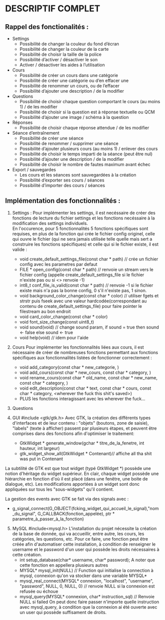 # DESCRIPTIF COMPLET

## Rappel des fonctionalités :

  * Settings
    * Possibilité de changer la couleur du fond d’écran  
    * Possibilité de changer la couleur de la carte  
    * Possibilité de choisir la taille de la police  
    * Possibilité d’activer / désactiver le son  
    * Activer / désactiver les aides à l’utilisation  
  * Cours
    * Possibilité de créer un cours dans une catégorie  
    * Possibilité de créer une catégorie ou d’en effacer une  
    * Possibilité de renommer un cours, ou de l’effacer  
    * Possibilité d’ajouter une description / de la modifier  
  * Questions
    * Possibilité de choisir chaque question comportant le cours (au moins 1) / de les modifier  
    * Possibilité de choisir si la question est à réponse textuelle ou QCM  
    * Possibilité d’ajouter une image / schéma à la question  
  * Réponses
    * Possibilité de choisir chaque réponse attendue / de les modifier  
  * Séance d’entraînement
    * Possibilité de créer une séance  
    * Possibilité de renommer / supprimer une séance  
    * Possibilité d’ajouter plusieurs cours (au moins 1) / enlever des cours  
    * Possibilité de choisir le temps imparti de la séance (peut être nul)  
    * Possibilité d’ajouter une description / de la modifier  
    * Possibilité de choisir le nombre de fautes maximum avant échec  
  * Export / sauvegardes
    * Les cours et les séances sont sauvegardées à la création  
    * Possibilité d’exporter ses cours / séances  
    * Possibilité d’importer des cours / séances  


## Implémentation des fonctionnalités :

1. Settings :
   Pour implémenter les settings, il est necéssaire de créer des fonctions de lecture du fichier settings et les fonctions necéssaire à la modification des settings individuels.  
   En l'occurence, pour 5 fonctionnalités 5 fonctions spécifiques sont requises, en plus de la fonction qui crée le fichier config originel, celle qui ouvre le fichier (qui ne sera jamais utilisée telle quelle mais sert a construire les fonctions spécifiques) et celle qui si le fichier existe, il est valide :
   
   * void create_default_settings_file(const char * path) // crée un fichier config avec les parametres par defaut
   * FILE * open_config(const char * path) // renvoie un stream vers le fichier config (appelle create_default_settings_file si le fichier n'existe pas ou si <> renvoie -1)
   * int8_t conf_file_is_valid(const char * path) // renvoie -1 si le fichier existe mais n'a pas la bonne config, 0 s'il n'existe pas, 1 sinon.
   * void background_color_change(const char * color) // utiliser fgets et strstr puis fseek avec une valeur hardcodée(correspondant au contenu de create_default_settings_file) pour faire pointer le filestream au bon endroit
   * void card_color_change(const char * color)
   * void font_size_change(const uint8_t)
   * void sound(void) // change sound param, if sound = true then sound <- false else sound <- true
   * void help(void) // idem pour l'aide

2. Cours
   Pour implémenter les fonctionnalités liées aux cours, il est nécessaire de créer de nombreuses fonctions permettant aux fonctions spécifiques aux fonctionnalités listées de fonctionner correctement : 

   * void add_category(const char * new_categorie, <wherever the fuck this shit is saved>)
   * void add_cours(const char * new_cours, const char * category, <wherever the fuck this shit is saved>)
   * void rename_cours(const char * old_name, const char * new_name, const char * category, <wherever the fuck this shit is saved>)
   * void edit_description(const char * text, const char * cours, const char * category, <wherever the fuck this shit's saved>)
   * PLUS les fonctions interagissant avec les wherever the fuck...

3. Questions
  
4. GUI
  #include <gtk/gtk.h>
   Avec GTK, la création des différents types d'interfaces et de leur contenu : "objets" (boutons, zone de saisie), "labels" (texte à afficher) passent par plusieurs étapes, et peuvent être comprises dans des fonctions afin d'optimiser le traitement:
   * GtkWidget * generate_window(gchar * titre_de_la_fenetre, int hauteur, int largeur)
   * gtk_widget_show_all(GtkWidget * Contenant)// affiche all tha shit was put in Contenant

La subtilité de GTK est que tout widget (typé GtkWidget *) possède une notion d'héritage du widget supérieur. En clair, chaque widget possède une hiérarchie en fonction d'où il est placé (dans une fenêtre, une boite de dialogue, etc). Les modifications apportées à un widget sont donc appliquées sur tous les "sous-widgets" qu'il contient.

   La gestion des events avec GTK se fait via des signals avec :
   * g_signal_connect(G_OBJECT(fcking_widget_qui_accueil_le_signal),"nom_du_signal", G_CALLBACK(fonction_appelée), ptr * parametre_à_passer_à_la_fonction)

5. MySQL
  #include<mysql.h>
   L'installation du projet nécessite la création de la base de donnée, qui va accueillir, entre autre, les cours, les catégories, les questions, etc. Pour ce faire, une fonction peut être créée afin d'automatiser cette installation, à condition de renseigner le username et le password d'un user qui possède les droits nécessaires à cette création.
   * int setup_database(char* username, char* password);
  A noter que cette fonction en appellera plusieurs autres 
   * MYSQL* mysql_init(NULL) // Function qui initialise la connection à mysql, connexion qu'on va stocker dans une variable MYSQL*
   * mysql_real_connect(MYSQL* connexion, "localhost", "username", "password", NULL, 0, NULL, 0) // renvoie NULL si la connexion est refusée ou échoue
   * mysql_query(MYSQL* connexion, char* instruction_sql) // Renvoie NULL si failed
   On peut donc faire passer n'importe quelle instruction avec mysql_query, à condition que la connexion ai été ouverte avec un user qui possède suffisament de droits.

